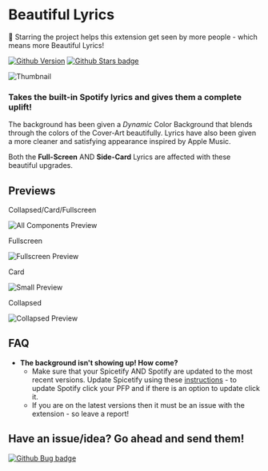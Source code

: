 # Beautiful Lyrics
🌟 Starring the project helps this extension get seen by more people - which means more Beautiful Lyrics! 

[![Github Version](https://img.shields.io/github/v/release/surfbryce/beautiful-lyrics?display_name=release&label=version)](https://github.com/surfbryce/beautiful-lyrics/) [![Github Stars badge](https://img.shields.io/github/stars/surfbryce/beautiful-lyrics?style=social)](https://github.com/surfbryce/beautiful-lyrics/)

![Thumbnail](./previews/thumbnail.gif)
### Takes the built-in Spotify lyrics and gives them a complete uplift!

The background has been given a *Dynamic* Color Background that blends through the colors of the Cover-Art beautifully. Lyrics have also been given a more cleaner and satisfying appearance inspired by Apple Music.

Both the **Full-Screen** AND **Side-Card** Lyrics are affected with these beautiful upgrades.

## Previews
Collapsed/Card/Fullscreen

![All Components Preview](./previews/all-components-preview.gif)

Fullscreen

![Fullscreen Preview](./previews/fullscreen-preview.gif)

Card

![Small Preview](./previews/card-preview.gif)

Collapsed

![Collapsed Preview](./previews/collapsed-preview.gif)

## FAQ
- **The background isn't showing up! How come?**
	- Make sure that your Spicetify AND Spotify are updated to the most recent versions. Update Spicetify using these [instructions](https://spicetify.app/docs/getting-started/#updating) - to update Spotify click your PFP and if there is an option to update click it.
	- If you are on the latest versions then it must be an issue with the extension - so leave a report!

## Have an issue/idea? Go ahead and send them!

[![Github Bug badge](https://img.shields.io/github/issues/surfbryce/beautiful-lyrics)](https://github.com/surfbryce/beautiful-lyrics/issues)
